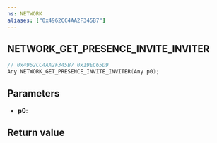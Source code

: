 ```yaml
---
ns: NETWORK
aliases: ["0x4962CC4AA2F345B7"]
---
```

## NETWORK_GET_PRESENCE_INVITE_INVITER

```c
// 0x4962CC4AA2F345B7 0x19EC65D9
Any NETWORK_GET_PRESENCE_INVITE_INVITER(Any p0);
```


## Parameters
* **p0**: 

## Return value
